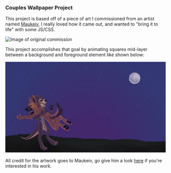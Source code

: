 ### Couples Wallpaper Project

This project is based off of a piece of art I commissioned from an artist named [Maukeiv](https://twitter.com/Maukeiv), I really loved how it came out, and wanted to "bring it to life" with some JS/CSS.

![Image of original commission](https://raw.githubusercontent.com/PhoenixSheppy/Wallpaper-Project/main/img/orig.png)

This project accomplishes that goal by animating squares mid-layer between a background and foreground element like shown below: 

![GIF of project demo](https://raw.githubusercontent.com/PhoenixSheppy/Wallpaper-Project/main/img/wallpaperv1%20demo.gif)

All credit for the artwork goes to Maukeiv, go give him a look [here](https://twitter.com/Maukeiv) if you're interested in his work.